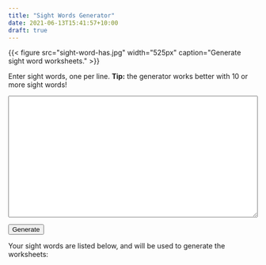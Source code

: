 ```yaml
---
title: "Sight Words Generator"
date: 2021-06-13T15:41:57+10:00
draft: true
---
```


<!-- https://dcpcqtbsxy.us-east-1.awsapprunner.com/sight-words-generate -->

<style>

#sw-input {
  width: 100%;
}

</style>

<script>

const renderSightWordBullets = (words) => {
  return `<ol>${words.map((word) => `<li>${word}</li>`).join("\n")}</ol>`;
};

let words = [];

let url = "https://dcpcqtbsxy.us-east-1.awsapprunner.com/sight-words-generate";

// url = "http://localhost:8080/sight-words-generate";

window.addEventListener("load", function() {
  document.getElementById("sw-input").addEventListener("input", function(e) {
    words = e.target.value.trim().split("\n");
    document.getElementById("sw-list").innerHTML = renderSightWordBullets(words);
  });
  let downloadContainer = document.getElementById("sw-download");
  let submit = document.getElementById("sw-submit");
  submit.addEventListener("click", function(e){
    submit.setAttribute("disabled", "1");
    setTimeout(() => {
      submit.removeAttribute("disabled");
    }, 5000);
    
    downloadContainer.innerHTML = "";
    
    fetch(url, {
      method: "POST",
      mode: "cors",
      headers: {
            'Content-Type': 'application/json'
      },
      body: JSON.stringify({words: words})  
    })
      .then((response) => {
        let resp = response.json();
        console.log(resp);
        return resp;
      })
      .then(({data}) => {
        let downloadUrl = "data:application/octet-stream;base64," + data;
        downloadContainer.innerHTML = `<a href="${downloadUrl}" download="sight-words.pdf">Download PDF</a>`;
      })
      .catch(err => console.error("couldn't do the request:", err));
  });
});

</script>

{{< figure src="sight-word-has.jpg" width="525px" caption="Generate sight word worksheets." >}}

Enter sight words, one per line. **Tip:** the generator works better with 10 or more sight words!

<textarea id="sw-input" rows="16"></textarea>

<button id="sw-submit">Generate</button> &nbsp; <span id="sw-download"></span>

Your sight words are listed below, and will be used to generate the worksheets:

<p id="sw-list"></p>

